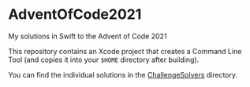 # AdventOfCode2021
My solutions in Swift to the Advent of Code 2021

This repository contains an Xcode project that creates a Command Line Tool (and copies it into your `$HOME` directory after building).

You can find the individual solutions in the [ChallengeSolvers](./AdventOfCode2021/ChallengeSolvers) directory.
